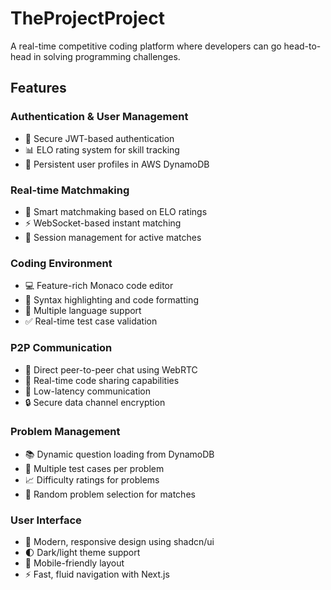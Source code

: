 # TheProjectProject

A real-time competitive coding platform where developers can go head-to-head in solving programming challenges.

## Features

### Authentication & User Management
- 🔐 Secure JWT-based authentication
- 📊 ELO rating system for skill tracking
- 👤 Persistent user profiles in AWS DynamoDB

### Real-time Matchmaking
- 🎯 Smart matchmaking based on ELO ratings
- ⚡ WebSocket-based instant matching
- 🤝 Session management for active matches

### Coding Environment
- 💻 Feature-rich Monaco code editor
- 🎨 Syntax highlighting and code formatting
- 📝 Multiple language support
- ✅ Real-time test case validation

### P2P Communication
- 💬 Direct peer-to-peer chat using WebRTC
- 🔄 Real-time code sharing capabilities
- 🚀 Low-latency communication
- 🔒 Secure data channel encryption

### Problem Management
- 📚 Dynamic question loading from DynamoDB
- 🎯 Multiple test cases per problem
- 📈 Difficulty ratings for problems
- 🔄 Random problem selection for matches

### User Interface
- 🎨 Modern, responsive design using shadcn/ui
- 🌓 Dark/light theme support
- 📱 Mobile-friendly layout
- ⚡ Fast, fluid navigation with Next.js
